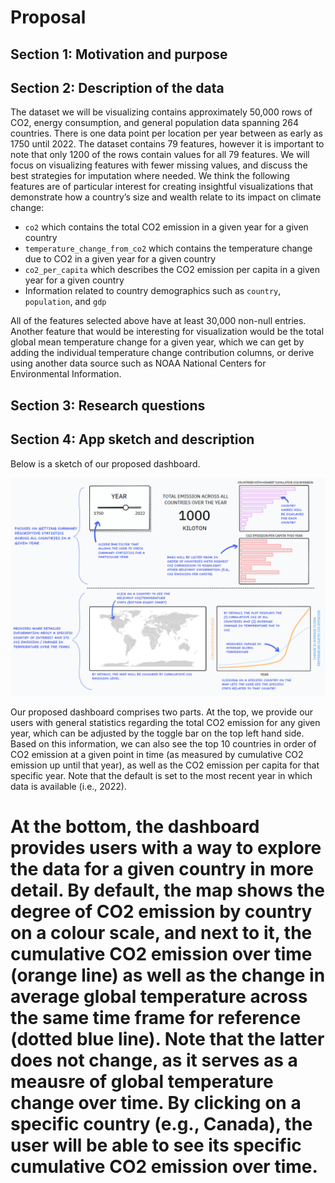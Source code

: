 # Proposal

## Section 1: Motivation and purpose



## Section 2: Description of the data
The dataset we will be visualizing contains approximately 50,000 rows of CO2, energy consumption, and general population data spanning 264 countries. There is one data point per location per year between as early as 1750 until 2022. The dataset contains 79 features, however it is important to note that only 1200 of the rows contain values for all 79 features. We will focus on visualizing features with fewer missing values, and discuss the best strategies for imputation where needed.
We think the following features are of particular interest for creating insightful visualizations that demonstrate how a country’s size and wealth relate to its impact on climate change: <br>
* `co2` which contains the total CO2 emission in a given year for a given country
* `temperature_change_from_co2` which contains the temperature change due to CO2 in a given year for a given country
* `co2_per_capita` which describes the CO2 emission per capita in a given year for a given country
* Information related to country demographics such as `country`, `population`, and `gdp` 


All of the features selected above have at least 30,000 non-null entries. Another feature that would be interesting for visualization would be the total global mean temperature change for a given year, which we can get by adding the individual temperature change contribution columns, or derive using another data source such as  NOAA National Centers for Environmental Information.


## Section 3: Research questions


## Section 4: App sketch and description

Below is a sketch of our proposed dashboard.

![sketch](../img/sketch.png)

Our proposed dashboard comprises two parts. At the top, we provide our users with general statistics regarding the total CO2 emission for any given year, which can be adjusted by the toggle bar on the top left hand side. Based on this information, we can also see the top 10 countries in order of CO2 emission at a given point in time (as measured by cumulative CO2 emission up until that year), as well as the CO2 emission per capita for that specific year. Note that the default is set to the most recent year in which data is available (i.e., 2022).

At the bottom, the dashboard provides users with a way to explore the data for a given country in more detail. By default, the map shows the degree of CO2 emission by country on a colour scale, and next to it, the cumulative CO2 emission over time (orange line) as well as the change in average global temperature across the same time frame for reference (dotted blue line). Note that the latter does not change, as it serves as a meausre of global temperature change over time. By clicking on a specific country (e.g., Canada), the user will be able to see its specific cumulative CO2 emission over time.
=======